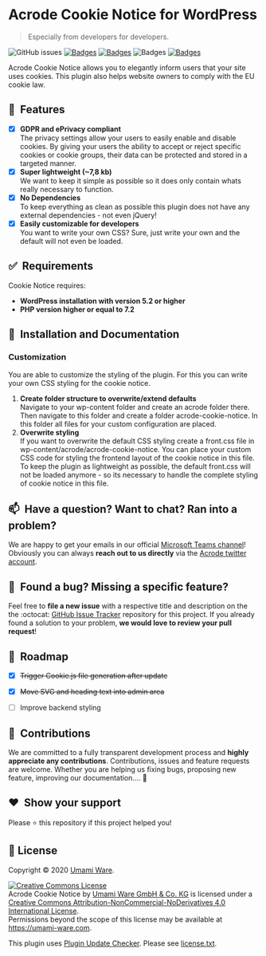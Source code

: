 # Acrode Cookie Notice for WordPress
> Especially from developers for developers.

![GitHub issues](https://img.shields.io/github/issues/umami-ware/acrode-cookie-notice)
[![Badges](https://img.shields.io/github/downloads/umami-ware/acrode-cookie-notice/total)](https://github.com/umami-ware/acrode-cookie-notice/releases/latest)
[![Badges](https://img.shields.io/badge/wordpress-%5E5.2-lightgrey)](https://wordpress.org)
![Badges](https://img.shields.io/badge/php-%5E7.2-lightgrey)
[![Badges](https://img.shields.io/badge/license-CC%20BY--NC--ND%204.0-blue)](https://github.com/umami-ware/acrode-cookie-notice/blob/master/LICENSE.md)


Acrode Cookie Notice allows you to elegantly inform users that your site uses cookies. This plugin also helps website owners to comply with the EU cookie law.

## 🥇&nbsp; Features
- [x] **GDPR and ePrivacy compliant**\
The privacy settings allow your users to easily enable and disable cookies. By giving your users the ability to accept or reject specific cookies or cookie groups, their data can be protected and stored in a targeted manner.
- [x] **Super lightweight (~7,8 kb)**\
We want to keep it simple as possible so it does only contain whats really necessary to function.
- [x] **No Dependencies**\
To keep everything as clean as possible this plugin does not have any external dependencies - not even jQuery!
- [x] **Easily customizable for developers**\
You want to write your own CSS? Sure, just write your own and the default will not even be loaded.

## ✅&nbsp; Requirements
Cookie Notice requires:
* **WordPress installation with version 5.2 or higher**
* **PHP version higher or equal to 7.2**


## 🚀&nbsp; Installation and Documentation


  
### Customization
You are able to customize the styling of the plugin. For this you can write your own CSS styling for the cookie notice.

1. **Create folder structure to overwrite/extend defaults**\
Navigate to your wp-content folder and create an acrode folder there. Then navigate to this folder and create a folder acrode-cookie-notice. In this folder all files for your custom configuration are placed.
2. **Overwrite styling**\
If you want to overwrite the default CSS styling create a front.css file in wp-content/acrode/acrode-cookie-notice. You can place your custom CSS code for styling the frontend layout of the cookie notice in this file. To keep the plugin as lightweight as possible, the default front.css will not be loaded anymore - so its necessary to handle the complete styling of cookie notice in this file.


## 📫&nbsp; Have a question? Want to chat? Ran into a problem?

We are happy to get your emails in our official [Microsoft Teams channel](mailto:fc8035ad.acrode.com@de.teams.ms)! Obviously you can always **reach out to us directly** via the [Acrode twitter account](https://twitter.com/Acrode_UW).


## 🐞&nbsp; Found a bug? Missing a specific feature?

Feel free to **file a new issue** with a respective title and description on the the :octocat: [GitHub Issue Tracker](https://github.com/umami-ware/cookie-notice/issues) repository for this project. If you already found a solution to your problem, **we would love to review your pull request**!


## 💎&nbsp; Roadmap
- [x] ~~Trigger Cookie.js file generation after update~~
- [x] ~~Move SVG and heading text into admin area~~
- [ ] Improve backend styling


## 🤝&nbsp; Contributions

We are committed to a fully transparent development process and **highly appreciate any contributions**. Contributions, issues and feature requests are welcome. Whether you are helping us fixing bugs, proposing new feature, improving our documentation.... 🎉


## ❤️&nbsp; Show your support

Please ⭐️ this repository if this project helped you!


## 📝 License

Copyright © 2020 [Umami Ware](https://github.com/umami-ware).<br />

<a rel="license" href="http://creativecommons.org/licenses/by-nc-nd/4.0/"><img alt="Creative Commons License" style="border-width:0" src="https://i.creativecommons.org/l/by-nc-nd/4.0/88x31.png" /></a><br /><span xmlns:dct="http://purl.org/dc/terms/" property="dct:title">Acrode Cookie Notice</span> by <a xmlns:cc="http://creativecommons.org/ns#" href="https://github.com/umami-ware/acrode-cookie-notice" property="cc:attributionName" rel="cc:attributionURL">Umami Ware GmbH & Co. KG</a> is licensed under a <a rel="license" href="http://creativecommons.org/licenses/by-nc-nd/4.0/">Creative Commons Attribution-NonCommercial-NoDerivatives 4.0 International License</a>.<br />Permissions beyond the scope of this license may be available at <a xmlns:cc="http://creativecommons.org/ns#" href="https://umami-ware.com" rel="cc:morePermissions">https://umami-ware.com</a>.

This plugin uses [Plugin Update Checker](https://github.com/YahnisElsts/plugin-update-checker/). Please see [license.txt](https://github.com/YahnisElsts/plugin-update-checker/blob/master/license.txt).
